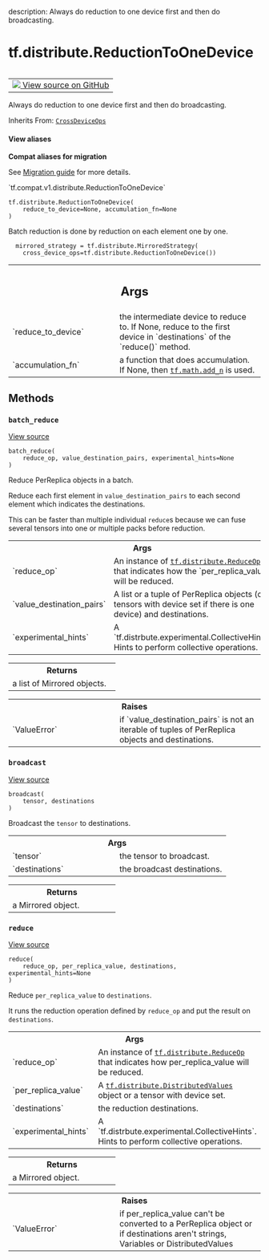 description: Always do reduction to one device first and then do broadcasting.

<div itemscope itemtype="http://developers.google.com/ReferenceObject">
<meta itemprop="name" content="tf.distribute.ReductionToOneDevice" />
<meta itemprop="path" content="Stable" />
<meta itemprop="property" content="__init__"/>
<meta itemprop="property" content="batch_reduce"/>
<meta itemprop="property" content="broadcast"/>
<meta itemprop="property" content="reduce"/>
</div>

# tf.distribute.ReductionToOneDevice

<!-- Insert buttons and diff -->

<table class="tfo-notebook-buttons tfo-api nocontent" align="left">
<td>
  <a target="_blank" href="https://github.com/tensorflow/tensorflow/blob/r2.3/tensorflow/python/distribute/cross_device_ops.py#L409-L454">
    <img src="https://www.tensorflow.org/images/GitHub-Mark-32px.png" />
    View source on GitHub
  </a>
</td>
</table>



Always do reduction to one device first and then do broadcasting.

Inherits From: [`CrossDeviceOps`](../../tf/distribute/CrossDeviceOps.md)

<section class="expandable">
  <h4 class="showalways">View aliases</h4>
  <p>
<b>Compat aliases for migration</b>
<p>See
<a href="https://www.tensorflow.org/guide/migrate">Migration guide</a> for
more details.</p>
<p>`tf.compat.v1.distribute.ReductionToOneDevice`</p>
</p>
</section>

<pre class="devsite-click-to-copy prettyprint lang-py tfo-signature-link">
<code>tf.distribute.ReductionToOneDevice(
    reduce_to_device=None, accumulation_fn=None
)
</code></pre>



<!-- Placeholder for "Used in" -->

Batch reduction is done by reduction on each element one by one.

```
  mirrored_strategy = tf.distribute.MirroredStrategy(
    cross_device_ops=tf.distribute.ReductionToOneDevice())
```

<!-- Tabular view -->
 <table class="responsive fixed orange">
<colgroup><col width="214px"><col></colgroup>
<tr><th colspan="2"><h2 class="add-link">Args</h2></th></tr>

<tr>
<td>
`reduce_to_device`
</td>
<td>
the intermediate device to reduce to. If None, reduce
to the first device in `destinations` of the `reduce()` method.
</td>
</tr><tr>
<td>
`accumulation_fn`
</td>
<td>
a function that does accumulation.  If None, then
<a href="../../tf/math/add_n.md"><code>tf.math.add_n</code></a> is used.
</td>
</tr>
</table>



## Methods

<h3 id="batch_reduce"><code>batch_reduce</code></h3>

<a target="_blank" href="https://github.com/tensorflow/tensorflow/blob/r2.3/tensorflow/python/distribute/cross_device_ops.py#L272-L322">View source</a>

<pre class="devsite-click-to-copy prettyprint lang-py tfo-signature-link">
<code>batch_reduce(
    reduce_op, value_destination_pairs, experimental_hints=None
)
</code></pre>

Reduce PerReplica objects in a batch.

Reduce each first element in `value_destination_pairs` to each second
element which indicates the destinations.

This can be faster than multiple individual `reduce`s because we can
fuse several tensors into one or multiple packs before reduction.

<!-- Tabular view -->
 <table class="responsive fixed orange">
<colgroup><col width="214px"><col></colgroup>
<tr><th colspan="2">Args</th></tr>

<tr>
<td>
`reduce_op`
</td>
<td>
An instance of <a href="../../tf/distribute/ReduceOp.md"><code>tf.distribute.ReduceOp</code></a> that indicates how the
`per_replica_value` will be reduced.
</td>
</tr><tr>
<td>
`value_destination_pairs`
</td>
<td>
A list or a tuple of PerReplica objects (or
tensors with device set if there is one device) and destinations.
</td>
</tr><tr>
<td>
`experimental_hints`
</td>
<td>
A `tf.distrbute.experimental.CollectiveHints`. Hints
to perform collective operations.
</td>
</tr>
</table>



<!-- Tabular view -->
 <table class="responsive fixed orange">
<colgroup><col width="214px"><col></colgroup>
<tr><th colspan="2">Returns</th></tr>
<tr class="alt">
<td colspan="2">
a list of Mirrored objects.
</td>
</tr>

</table>



<!-- Tabular view -->
 <table class="responsive fixed orange">
<colgroup><col width="214px"><col></colgroup>
<tr><th colspan="2">Raises</th></tr>

<tr>
<td>
`ValueError`
</td>
<td>
if `value_destination_pairs` is not an iterable of
tuples of PerReplica objects and destinations.
</td>
</tr>
</table>



<h3 id="broadcast"><code>broadcast</code></h3>

<a target="_blank" href="https://github.com/tensorflow/tensorflow/blob/r2.3/tensorflow/python/distribute/cross_device_ops.py#L324-L335">View source</a>

<pre class="devsite-click-to-copy prettyprint lang-py tfo-signature-link">
<code>broadcast(
    tensor, destinations
)
</code></pre>

Broadcast the `tensor` to destinations.


<!-- Tabular view -->
 <table class="responsive fixed orange">
<colgroup><col width="214px"><col></colgroup>
<tr><th colspan="2">Args</th></tr>

<tr>
<td>
`tensor`
</td>
<td>
the tensor to broadcast.
</td>
</tr><tr>
<td>
`destinations`
</td>
<td>
the broadcast destinations.
</td>
</tr>
</table>



<!-- Tabular view -->
 <table class="responsive fixed orange">
<colgroup><col width="214px"><col></colgroup>
<tr><th colspan="2">Returns</th></tr>
<tr class="alt">
<td colspan="2">
a Mirrored object.
</td>
</tr>

</table>



<h3 id="reduce"><code>reduce</code></h3>

<a target="_blank" href="https://github.com/tensorflow/tensorflow/blob/r2.3/tensorflow/python/distribute/cross_device_ops.py#L228-L270">View source</a>

<pre class="devsite-click-to-copy prettyprint lang-py tfo-signature-link">
<code>reduce(
    reduce_op, per_replica_value, destinations, experimental_hints=None
)
</code></pre>

Reduce `per_replica_value` to `destinations`.

It runs the reduction operation defined by `reduce_op` and put the
result on `destinations`.

<!-- Tabular view -->
 <table class="responsive fixed orange">
<colgroup><col width="214px"><col></colgroup>
<tr><th colspan="2">Args</th></tr>

<tr>
<td>
`reduce_op`
</td>
<td>
An instance of <a href="../../tf/distribute/ReduceOp.md"><code>tf.distribute.ReduceOp</code></a> that indicates how
per_replica_value will be reduced.
</td>
</tr><tr>
<td>
`per_replica_value`
</td>
<td>
A <a href="../../tf/distribute/DistributedValues.md"><code>tf.distribute.DistributedValues</code></a> object or a tensor
with device set.
</td>
</tr><tr>
<td>
`destinations`
</td>
<td>
the reduction destinations.
</td>
</tr><tr>
<td>
`experimental_hints`
</td>
<td>
A `tf.distrbute.experimental.CollectiveHints`. Hints
to perform collective operations.
</td>
</tr>
</table>



<!-- Tabular view -->
 <table class="responsive fixed orange">
<colgroup><col width="214px"><col></colgroup>
<tr><th colspan="2">Returns</th></tr>
<tr class="alt">
<td colspan="2">
a Mirrored object.
</td>
</tr>

</table>



<!-- Tabular view -->
 <table class="responsive fixed orange">
<colgroup><col width="214px"><col></colgroup>
<tr><th colspan="2">Raises</th></tr>

<tr>
<td>
`ValueError`
</td>
<td>
if per_replica_value can't be converted to a PerReplica
object or if destinations aren't strings, Variables or DistributedValues
</td>
</tr>
</table>





